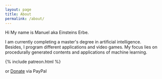```yaml
---
layout: page
title: About
permalink: /about/
---
```


Hi
My name is Manuel aka Einsteins Erbe.

I am currently completing a master's degree in artificial intelligence.
Besides, I program different applications and video games. My focus lies on procedurally generated contents and applications of machine learning.

{% include patreon.html %}

or [Donate][donate] via PayPal


[donate]: https://paypal.me/major94
